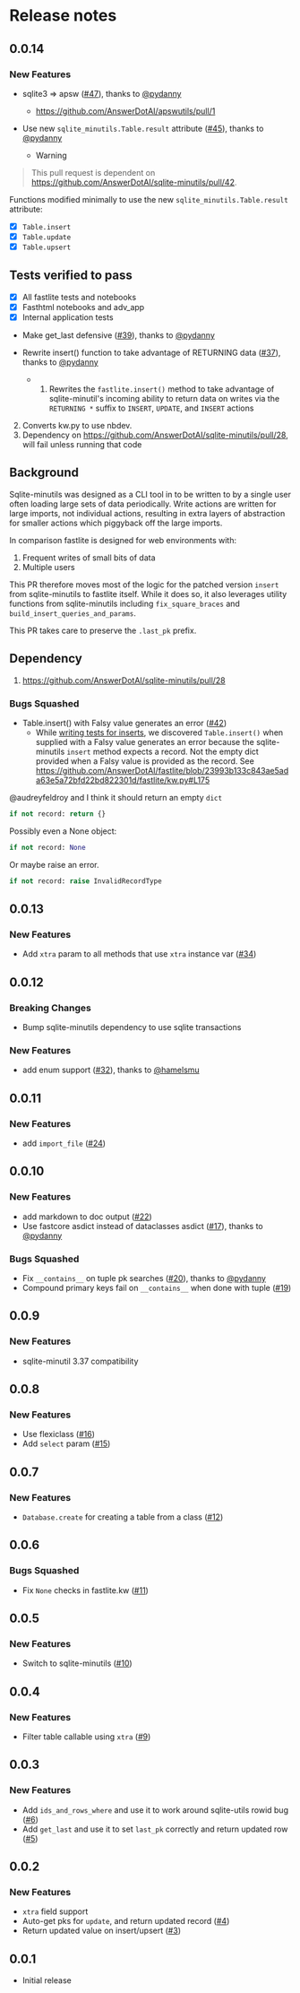 # Release notes

<!-- do not remove -->

## 0.0.14

### New Features

- sqlite3 => apsw ([#47](https://github.com/AnswerDotAI/fastlite/pull/47)), thanks to [@pydanny](https://github.com/pydanny)
  - https://github.com/AnswerDotAI/apswutils/pull/1

- Use new `sqlite_minutils.Table.result` attribute ([#45](https://github.com/AnswerDotAI/fastlite/pull/45)), thanks to [@pydanny](https://github.com/pydanny)
  - > [!WARNING]  
> This pull request is dependent on https://github.com/AnswerDotAI/sqlite-minutils/pull/42.

Functions modified minimally to use the new `sqlite_minutils.Table.result` attribute:

- [x] `Table.insert`
- [x] `Table.update`
- [x] `Table.upsert`

## Tests verified to pass

- [x] All fastlite tests and notebooks
- [x] Fasthtml notebooks and adv_app
- [x] Internal application tests

- Make get_last defensive ([#39](https://github.com/AnswerDotAI/fastlite/pull/39)), thanks to [@pydanny](https://github.com/pydanny)

- Rewrite insert() function to take advantage of RETURNING data ([#37](https://github.com/AnswerDotAI/fastlite/pull/37)), thanks to [@pydanny](https://github.com/pydanny)
  - 1. Rewrites the `fastlite.insert()` method to take advantage of sqlite-minutil's incoming ability to return data on writes via the `RETURNING *` suffix to `INSERT`, `UPDATE`, and `INSERT` actions
2. Converts kw.py to use nbdev.
3. Dependency on https://github.com/AnswerDotAI/sqlite-minutils/pull/28, will fail unless running that code

## Background

Sqlite-minutils was designed as a CLI tool in to be written to by a  single user often loading large sets of data periodically. Write actions are written for large imports, not individual actions, resulting in extra layers of abstraction for smaller actions which piggyback off the large imports.

In comparison fastlite is designed for web environments with:

1. Frequent writes of small bits of data
4. Multiple users

This PR therefore moves most of the logic for the patched version `insert` from sqlite-minutils to fastlite itself. While it does so, it also leverages utility functions from sqlite-minutils including `fix_square_braces` and `build_insert_queries_and_params`.

This PR takes care to preserve the `.last_pk` prefix.

## Dependency

1. https://github.com/AnswerDotAI/sqlite-minutils/pull/28

### Bugs Squashed

- Table.insert() with Falsy value generates an error ([#42](https://github.com/AnswerDotAI/fastlite/issues/42))
  - While [writing tests for inserts](https://github.com/AnswerDotAI/fastlite/pull/41), we discovered `Table.insert()` when supplied with a Falsy value generates an error because the sqlite-minutils `insert` method expects a record. Not the empty dict provided when a Falsy value is provided as the record. See https://github.com/AnswerDotAI/fastlite/blob/23993b133c843ae5ada63e5a72bfd22bd822301d/fastlite/kw.py#L175

@audreyfeldroy and I think it should return an empty `dict` 

```python
if not record: return {}
```

Possibly even a None object:

```python
if not record: None
```

Or maybe raise an error.

```python
if not record: raise InvalidRecordType
```


## 0.0.13

### New Features

- Add `xtra` param to all methods that use `xtra` instance var ([#34](https://github.com/AnswerDotAI/fastlite/issues/34))


## 0.0.12

### Breaking Changes

- Bump sqlite-minutils dependency to use sqlite transactions

### New Features

- add enum support ([#32](https://github.com/AnswerDotAI/fastlite/pull/32)), thanks to [@hamelsmu](https://github.com/hamelsmu)


## 0.0.11

### New Features

- add `import_file` ([#24](https://github.com/AnswerDotAI/fastlite/issues/24))


## 0.0.10

### New Features

- add markdown to doc output ([#22](https://github.com/AnswerDotAI/fastlite/issues/22))
- Use fastcore asdict instead of dataclasses asdict ([#17](https://github.com/AnswerDotAI/fastlite/pull/17)), thanks to [@pydanny](https://github.com/pydanny)

### Bugs Squashed

- Fix `__contains__` on tuple pk searches ([#20](https://github.com/AnswerDotAI/fastlite/pull/20)), thanks to [@pydanny](https://github.com/pydanny)
- Compound primary keys fail on `__contains__` when done with tuple ([#19](https://github.com/AnswerDotAI/fastlite/issues/19))


## 0.0.9

### New Features

- sqlite-minutil 3.37 compatibility


## 0.0.8

### New Features

- Use flexiclass ([#16](https://github.com/AnswerDotAI/fastlite/issues/16))
- Add `select` param ([#15](https://github.com/AnswerDotAI/fastlite/issues/15))


## 0.0.7

### New Features

- `Database.create` for creating a table from a class ([#12](https://github.com/AnswerDotAI/fastlite/issues/12))


## 0.0.6


### Bugs Squashed

- Fix `None` checks in fastlite.kw ([#11](https://github.com/AnswerDotAI/fastlite/issues/11))


## 0.0.5

### New Features

- Switch to sqlite-minutils ([#10](https://github.com/AnswerDotAI/fastlite/issues/10))


## 0.0.4

### New Features

- Filter table callable using `xtra` ([#9](https://github.com/AnswerDotAI/fastlite/issues/9))


## 0.0.3

### New Features

- Add `ids_and_rows_where` and use it to work around sqlite-utils rowid bug ([#6](https://github.com/AnswerDotAI/fastlite/issues/6))
- Add `get_last` and use it to set `last_pk` correctly and return updated row ([#5](https://github.com/AnswerDotAI/fastlite/issues/5))


## 0.0.2

### New Features

- `xtra` field support
- Auto-get pks for `update`, and return updated record ([#4](https://github.com/AnswerDotAI/fastlite/issues/4))
- Return updated value on insert/upsert ([#3](https://github.com/AnswerDotAI/fastlite/issues/3))


## 0.0.1

- Initial release


